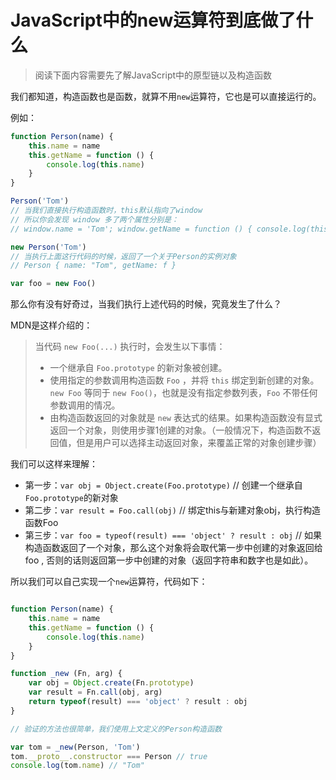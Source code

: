 # JavaScript中的new运算符到底做了什么

> 阅读下面内容需要先了解JavaScript中的原型链以及构造函数

我们都知道，构造函数也是函数，就算不用`new`运算符，它也是可以直接运行的。

例如：

```javascript
function Person(name) {
    this.name = name
    this.getName = function () {
        console.log(this.name)
    }
}

Person('Tom')
// 当我们直接执行构造函数时，this默认指向了window
// 所以你会发现 window 多了两个属性分别是：
// window.name = 'Tom'; window.getName = function () { console.log(this.name) }

new Person('Tom')
// 当执行上面这行代码的时候，返回了一个关于Person的实例对象
// Person { name: "Tom", getName: f }

```

```javascript
var foo = new Foo()
```

那么你有没有好奇过，当我们执行上述代码的时候，究竟发生了什么？

MDN是这样介绍的：

> 当代码 `new Foo(...)` 执行时，会发生以下事情：
> - 一个继承自 `Foo.prototype` 的新对象被创建。
> - 使用指定的参数调用构造函数 `Foo` ，并将 `this` 绑定到新创建的对象。`new Foo` 等同于 `new Foo()`，也就是没有指定参数列表，`Foo` 不带任何参数调用的情况。
> - 由构造函数返回的对象就是 `new` 表达式的结果。如果构造函数没有显式返回一个对象，则使用步骤1创建的对象。（一般情况下，构造函数不返回值，但是用户可以选择主动返回对象，来覆盖正常的对象创建步骤）

我们可以这样来理解：

- 第一步：`var obj = Object.create(Foo.prototype)` // 创建一个继承自`Foo.prototype`的新对象
- 第二步：`var result = Foo.call(obj)` // 绑定this与新建对象obj，执行构造函数Foo
- 第三步：`var foo = typeof(result) === 'object' ? result : obj` // 如果构造函数返回了一个对象，那么这个对象将会取代第一步中创建的对象返回给 foo , 否则的话则返回第一步中创建的对象（返回字符串和数字也是如此）。

所以我们可以自己实现一个`new`运算符，代码如下：

```javascript

function Person(name) {
    this.name = name
    this.getName = function () {
        console.log(this.name)
    }
}

function _new (Fn, arg) {
    var obj = Object.create(Fn.prototype)
    var result = Fn.call(obj, arg)
    return typeof(result) === 'object' ? result : obj
}

// 验证的方法也很简单，我们使用上文定义的Person构造函数

var tom = _new(Person, 'Tom')
tom.__proto__.constructor === Person // true
console.log(tom.name) // "Tom"
```
